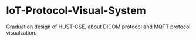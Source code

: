 # IoT-Protocol-Visual-System
Graduation design of HUST-CSE, about DICOM protocol and MQTT protocol visualzation.
